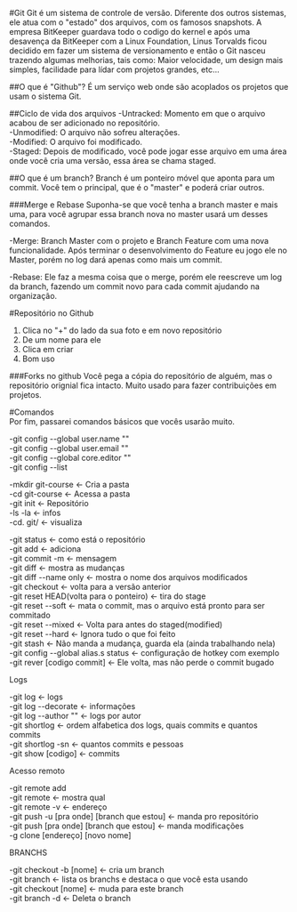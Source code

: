 #Git
Git é um sistema de controle de versão. Diferente dos outros sistemas, ele atua com o "estado" dos arquivos, com os famosos snapshots.
A empresa BitKeeper guardava todo o codigo do kernel e após uma desavença da BitKeeper com a Linux Foundation, Linus Torvalds ficou decidido em fazer um sistema de versionamento e então o Git nasceu trazendo algumas melhorias, tais como: Maior velocidade, um design mais simples, facilidade para lídar com projetos grandes, etc...

##O que é "Github"?
É um serviço web onde são acoplados os projetos que usam o sistema Git.

##Ciclo de vida dos arquivos
-Untracked: Momento em que o arquivo acabou de ser adicionado no repositório.  
-Unmodified: O arquivo não sofreu alterações.  
-Modified: O arquivo foi modificado.  
-Staged: Depois de modificado, você pode jogar esse arquivo em uma área onde você cria uma versão, essa área se chama staged.  

##O que é um branch?
Branch é um ponteiro móvel que aponta para um commit. Você tem o principal, que é o "master" e poderá criar outros.

###Merge e Rebase
Suponha-se que você tenha a branch master e mais uma, para você agrupar essa branch nova no master usará um desses comandos.

-Merge: Branch Master com o projeto e Branch Feature com uma nova funcionalidade. Após terminar o desenvolvimento do Feature eu jogo ele no Master, porém no log dará apenas como mais um commit.

-Rebase: Ele faz a mesma coisa que o merge, porém ele reescreve um log da branch, fazendo um commit novo para cada commit ajudando na organização.

#Repositório no Github
1. Clica no "+" do lado da sua foto e em novo repositório
2. De um nome para ele
3. Clica em criar
4. Bom uso

###Forks no github
Você pega a cópia do repositório de alguém, mas o repositório orignial fica intacto. Muito usado para fazer contribuições em projetos.


#Comandos  
Por fim, passarei comandos básicos que vocês usarão muito.  

-git config --global user.name ""  
-git config --global user.email ""  
-git config --global core.editor ""  
-git config --list  
  
  
-mkdir git-course <- Cria a pasta  
-cd git-course <- Acessa a pasta  
-git init <- Repositório  
-ls -la <- infos  
-cd. git/ <- visualiza  
  
  
-git status <- como está o repositório  
-git add <- adiciona  
-git commit -m <- mensagem  
-git diff <- mostra as mudanças  
-git diff --name only <- mostra o nome dos arquivos modificados  
-git checkout <- volta para a versão anterior  
-git reset HEAD(volta para o ponteiro) <- tira do stage  
-git reset --soft <- mata o commit, mas o arquivo está pronto para ser commitado  
-git reset --mixed <- Volta para antes do staged(modified)  
-git reset --hard <- Ignora tudo o que foi feito  
-git stash <- Não manda a mudança, guarda ela (ainda trabalhando nela)  
-git config --global alias.s status <- configuração de hotkey com exemplo  
-git rever [codigo commit] <- Ele volta, mas não perde o commit bugado  
  
Logs  

-git log <- logs  
-git log --decorate <- informações  
-git log --author "" <- logs por autor  
-git shortlog <- ordem alfabetica dos logs, quais commits e quantos commits  
-git shortlog -sn <- quantos commits e pessoas  
-git show [codigo] <- commits  
  
 
  
  
Acesso remoto   

-git remote add  
-git remote <- mostra qual  
-git remote -v <- endereço  
-git push -u [pra onde] [branch que estou] <- manda pro repositório  
-git push [pra onde] [branch que estou] <- manda modificações  
-g clone [endereço] [novo nome]  
  
  
BRANCHS    
  
-git checkout -b [nome] <- cria um branch  
-git branch <- lista os branchs e destaca o que você esta usando  
-git checkout [nome] <- muda para este branch  
-git branch -d <- Deleta o branch  
